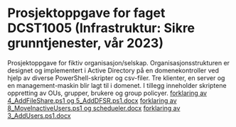 # Prosjektoppgave for faget DCST1005 (Infrastruktur: Sikre grunntjenester, vår 2023)
Prosjektoppgave for fiktiv organisasjon/selskap. Organisasjonsstrukturen er designet og implementert i Active Directory på en domenekontroller ved hjelp av diverse PowerShell-skripter og csv-filer. Tre klienter, en server og en management-maskin blir lagt til i domenet. I tillegg inneholder skriptene oppretting av OUs, grupper, brukere og group policyer.
[forklaring av 4_AddFileShare.ps1 og 5_AddDFSR.ps1.docx](https://github.com/theohol/DCST1005/files/10952242/forklaring.av.4_AddFileShare.ps1.og.5_AddDFSR.ps1.docx)
[forklaring av 8_MoveInactiveUsers.ps1 og schedueler.docx](https://github.com/theohol/DCST1005/files/10952243/forklaring.av.8_MoveInactiveUsers.ps1.og.schedueler.docx)
[forklaring av 3_AddUsers.ps1.docx](https://github.com/theohol/DCST1005/files/10952244/forklaring.av.3_AddUsers.ps1.docx)
